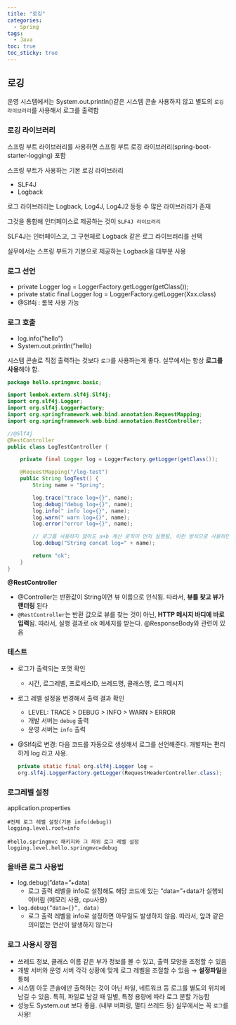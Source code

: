 ```yaml
---
title: "로깅"
categories:
  - Spring
tags:
  - Java
toc: true
toc_sticky: true
---
```


## 로깅

운영 시스템에서는 System.out.println()같은 시스템 콘솔 사용하지 않고 별도의 `로깅 라이브러리`를 사용해서 로그를 출력함

### 로깅 라이브러리

스프링 부트 라이브러리를 사용하면 스프링 부트 로깅 라이브러리(spring-boot-starter-logging) 포함

스프링 부트가 사용하는 기본 로깅 라이브러리

- SLF4J
- Logback


로그 라이브러리는 Logback, Log4J, Log4J2 등등 수 많은 라이브러리가 존재

그것을 통합해 인터페이스로 제공하는 것이 `SLF4J 라이브러리`

SLF4J는 인터페이스고, 그 구현체로 Logback 같은 로그 라이브러리를 선택

실무에서는 스프링 부트가 기본으로 제공하는 Logback을 대부분 사용


### 로그 선언

- private Logger log = LoggerFactory.getLogger(getClass());
- private static final Logger log = LoggerFactory.getLogger(Xxx.class)
- @Slf4j : 롬복 사용 가능


### 로그 호출

- log.info(”hello”)
- System.out.println(”hello)


시스템 콘솔로 직접 출력하는 것보다 `로그`를 사용하는게 좋다. 실무에서는 항상 **로그를 사용**해야 함.

```java
package hello.springmvc.basic;

import lombok.extern.slf4j.Slf4j;
import org.slf4j.Logger;
import org.slf4j.LoggerFactory;
import org.springframework.web.bind.annotation.RequestMapping;
import org.springframework.web.bind.annotation.RestController;

//@Slf4j
@RestController
public class LogTestController {

    private final Logger log = LoggerFactory.getLogger(getClass());

    @RequestMapping("/log-test")
    public String logTest() {
        String name = "Spring";

        log.trace("trace log={}", name);
        log.debug("debug log={}", name);
        log.info(" info log={}", name);
        log.warn(" warn log={}", name);
        log.error("error log={}", name);

        // 로그를 사용하지 않아도 a+b 계산 로직이 먼저 실행됨, 이런 방식으로 사용하면 X
        log.debug("String concat log=" + name);

        return "ok";
    }
}
```

**@RestController**

- @Controller는 반환값이 String이면 뷰 이름으로 인식됨. 따라서, **뷰를 찾고 뷰가 랜더링** 된다
- `@RestController`는 반환 값으로 뷰를 찾는 것이 아닌, **HTTP 메시지 바디에 바로 입력**됨. 따라서, 실행 결과로 ok 메세지를 받는다. @ResponseBody와 관련이 있음


### 테스트

- 로그가 출력되는 포맷 확인
    - 시간, 로그레벨, 프로세스ID, 쓰레드명, 클래스명, 로그 메시지
- 로그 레벨 설정을 변경해서 출력 결과 확인
    - LEVEL: TRACE > DEBUG > INFO > WARN > ERROR
    - 개발 서버는 `debug` 출력
    - 운영 서버는 `info` 출력
- @Slf4j로 변경: 다음 코드를 자동으로 생성해서 로그를 선언해준다. 개발자는 편리하게 log 라고 사용.
    
    ```java
    private static final org.slf4j.Logger log = 
    org.slf4j.LoggerFactory.getLogger(RequestHeaderController.class);
    ```


### 로그레벨 설정

application.properties

```
#전체 로그 레벨 설정(기본 info(debug))
logging.level.root=info

#hello.springmvc 패키지와 그 하위 로그 레벨 설정
logging.level.hello.springmvc=debug
```


### 올바른 로그 사용법

- log.debug(”data=”+data)
    - 로그 출력 레벨을 info로 설정해도 해당 코드에 있는 “data=”+data가 실행되어버림 (메모리 사용, cpu사용)
- `log.debug(”data={}”, data)`
    - 로그 출력 레벨을 info로 설정하면 아무일도 발생하지 않음. 따라서, 앞과 같은 의미없는 연산이 발생하지 않는다


### 로그 사용시 장점

- 쓰레드 정보, 클래스 이름 같은 부가 정보를 볼 수 있고, 출력 모양을 조정할 수 있음
- 개발 서버와 운영 서버 각각 상황에 맞게 로그 레벨을 조절할 수 있음 → **설정파일**을 통해
- 시스템 아웃 콘솔에만 출력하는 것이 아닌 파일, 네트워크 등 로그를 별도의 위치에 남길 수 있음. 특히, 파일로 남길 때 일별, 특정 용량에 따라 로그 분할 가능함
- 성능도 System.out 보다 좋음. (내부 버퍼링, 멀티 쓰레드 등) 실무에서는 꼭 `로그`를 사용!